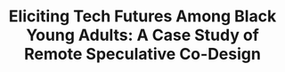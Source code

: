 ---
title: "Eliciting Tech Futures Among Black Young Adults: A Case Study of Remote Speculative Co-Design"
layout: default
year: 2021
authors: [ Christina Harrington, Tawanna R Dillahunt ]
tags: [ Qualitative, Social Justice ]
citation: "Christina Harrington and Tawanna R Dillahunt. 2021. Eliciting Tech Futures Among Black Young Adults: A Case Study of Remote Speculative Co-Design. In Proceedings of the 2021 CHI Conference on Human Factors in Computing Systems (CHI '21). Association for Computing Machinery, New York, NY, USA, Article 397, 1–15. https://doi.org/10.1145/3411764.3445723"
type: Conference Paper
---